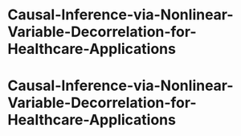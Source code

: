 # Causal-Inference-via-Nonlinear-Variable-Decorrelation-for-Healthcare-Applications
# Causal-Inference-via-Nonlinear-Variable-Decorrelation-for-Healthcare-Applications
